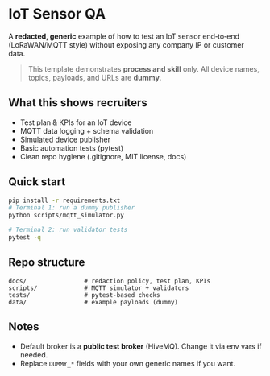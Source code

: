 # IoT Sensor QA 

A **redacted, generic** example of how to test an IoT sensor end‑to‑end (LoRaWAN/MQTT style) without exposing any company IP or customer data.

> This template demonstrates **process and skill** only. All device names, topics, payloads, and URLs are **dummy**.

## What this shows recruiters
- Test plan & KPIs for an IoT device
- MQTT data logging + schema validation
- Simulated device publisher
- Basic automation tests (pytest)
- Clean repo hygiene (.gitignore, MIT license, docs)

## Quick start
```bash
pip install -r requirements.txt
# Terminal 1: run a dummy publisher
python scripts/mqtt_simulator.py

# Terminal 2: run validator tests
pytest -q
```

## Repo structure
```
docs/                # redaction policy, test plan, KPIs
scripts/             # MQTT simulator + validators
tests/               # pytest-based checks
data/                # example payloads (dummy)
```

## Notes
- Default broker is a **public test broker** (HiveMQ). Change it via env vars if needed.
- Replace `DUMMY_*` fields with your own generic names if you want.
